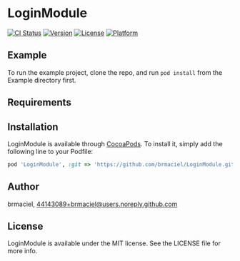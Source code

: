 # LoginModule

[![CI Status](https://img.shields.io/travis/brmaciel/LoginModule.svg?style=flat)](https://travis-ci.org/brmaciel/LoginModule)
[![Version](https://img.shields.io/cocoapods/v/LoginModule.svg?style=flat)](https://cocoapods.org/pods/LoginModule)
[![License](https://img.shields.io/cocoapods/l/LoginModule.svg?style=flat)](https://cocoapods.org/pods/LoginModule)
[![Platform](https://img.shields.io/cocoapods/p/LoginModule.svg?style=flat)](https://cocoapods.org/pods/LoginModule)

## Example

To run the example project, clone the repo, and run `pod install` from the Example directory first.

## Requirements

## Installation

LoginModule is available through [CocoaPods](https://cocoapods.org). To install
it, simply add the following line to your Podfile:

```ruby
pod 'LoginModule', :git => 'https://github.com/brmaciel/LoginModule.git'
```

## Author

brmaciel, 44143089+brmaciel@users.noreply.github.com

## License

LoginModule is available under the MIT license. See the LICENSE file for more info.

